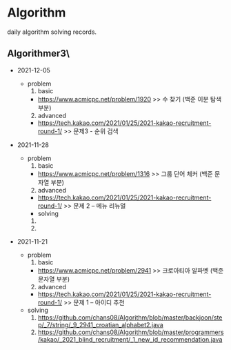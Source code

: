# Algorithm
daily algorithm solving records.

## Algorithmer3\
- 2021-12-05
  - problem
    1. basic
      - https://www.acmicpc.net/problem/1920 >> 수 찾기 (백준 이분 탐색 부분)
    2. advanced
      - https://tech.kakao.com/2021/01/25/2021-kakao-recruitment-round-1/ >> 문제3 - 순위 검색

- 2021-11-28
  - problem
    1. basic
      - https://www.acmicpc.net/problem/1316 >> 그룹 단어 체커 (백준 문자열 부분)
    2. advanced
      - https://tech.kakao.com/2021/01/25/2021-kakao-recruitment-round-1/ >> 문제 2 – 메뉴 리뉴얼
	- solving
    1. 	
    2. 	

- 2021-11-21
  - problem
    1. basic
      - https://www.acmicpc.net/problem/2941 >> 크로아티아 알파벳 (백준 문자열 부분)
    2. advanced
      - https://tech.kakao.com/2021/01/25/2021-kakao-recruitment-round-1/ >> 문제 1 – 아이디 추천
  - solving
    1. https://github.com/chans08/Algorithm/blob/master/backjoon/step/_7/string/_9_2941_croatian_alphabet2.java
    2. https://github.com/chans08/Algorithm/blob/master/programmers/kakao/_2021_blind_recruitment/_1_new_id_recommendation.java
